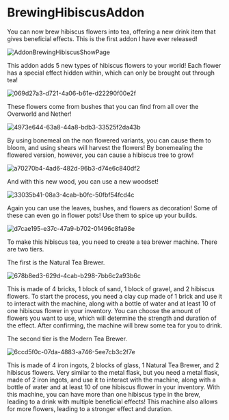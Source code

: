 # BrewingHibiscusAddon
You can now brew hibiscus flowers into tea, offering a new drink item that gives beneficial effects. This is the first addon I have ever released!

![AddonBrewingHibiscusShowPage](https://github.com/user-attachments/assets/5756d57d-af18-4da0-9aaf-338a23df460e)

This addon adds 5 new types of hibiscus flowers to your world! Each flower has a special effect hidden within, which can only be brought out through tea!

![069d27a3-d721-4a06-b61e-d22290f00e2f](https://github.com/user-attachments/assets/c57be238-6df3-43c1-8731-a637f5ac69e0)

These flowers come from bushes that you can find from all over the Overworld and Nether!

![4973e644-63a8-44a8-bdb3-33525f2da43b](https://github.com/user-attachments/assets/e9d77d5a-6c36-4019-a4df-0835d06f8657)

By using bonemeal on the non flowered variants, you can cause them to bloom, and using shears will harvest the flowers! By bonemealing the flowered version, however, you can cause a hibiscus tree to grow!

![a70270b4-4ad6-482d-96b3-d74e6c840df2](https://github.com/user-attachments/assets/527312aa-b6ef-4a8d-95b1-e95f524bf198)

And with this new wood, you can use a new woodset!

![33035b41-08a3-4cab-b0fc-50fbf54fcd4c](https://github.com/user-attachments/assets/438771d8-26f3-46ce-a33f-f7ec326f9b0d)

Again you can use the leaves, bushes, and flowers as decoration! Some of these can even go in flower pots! Use them to spice up your builds.

![d7cae195-e37c-47a9-b702-01496c8fa98e](https://github.com/user-attachments/assets/b8db2501-0e80-4642-b685-30397a7d3ccf)

To make this hibiscus tea, you need to create a tea brewer machine. There are two tiers.

The first is the Natural Tea Brewer. 

![678b8ed3-629d-4cab-b298-7bb6c2a93b6c](https://github.com/user-attachments/assets/ed9d810b-e1f9-4742-8595-41e50e3446f1)

This is made of 4 bricks, 1 block of sand, 1 block of gravel, and 2 hibiscus flowers. To start the process, you need a clay cup made of 1 brick and use it to interact with the machine, along with a bottle of water and at least 10 of one hibiscus flower in your inventory. You can choose the amount of flowers you want to use, which will determine the strength and duration of the effect. After confirming, the machine will brew some tea for you to drink.

The second tier is the Modern Tea Brewer.

![6ccd5f0c-07da-4883-a746-5ee7cb3c2f7e](https://github.com/user-attachments/assets/ac1a6c25-7b01-4cba-b112-75befba57b28)

This is made of 4 iron ingots, 2 blocks of glass, 1 Natural Tea Brewer, and 2 hibiscus flowers. Very similar to the metal flask, but you need a metal flask, made of 2 iron ingots, and use it to interact with the machine, along with a bottle of water and at least 10 of one hibiscus flower in your inventory. With this machine, you can have more than one hibiscus type in the brew, leading to a drink with multiple beneficial effects! This machine also allows for more flowers, leading to a stronger effect and duration.
